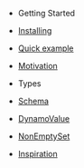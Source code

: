 - Getting Started

 - [Installing](installing.md)
 - [Quick example](quick-example.md)
 - [Motivation](motivation.md)
 
- Types

 - [Schema](schema.md)
 - [DynamoValue](dynamo-value.md)
 - [NonEmptySet](nonemptyset.md)
 
- [Inspiration](inspiration.md)
